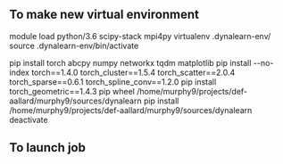 ## To make new virtual environment

module load python/3.6 scipy-stack mpi4py
virtualenv .dynalearn-env/
source .dynalearn-env/bin/activate
<!-- pip install tensorflow_gpu==1.12  -->
pip install torch abcpy numpy networkx tqdm matplotlib
pip install --no-index torch==1.4.0 torch_cluster==1.5.4 torch_scatter==2.0.4 torch_sparse==0.6.1 torch_spline_conv==1.2.0
pip install torch_geometric==1.4.3
pip wheel /home/murphy9/projects/def-aallard/murphy9/sources/dynalearn
pip install /home/murphy9/projects/def-aallard/murphy9/sources/dynalearn
deactivate

## To launch job

